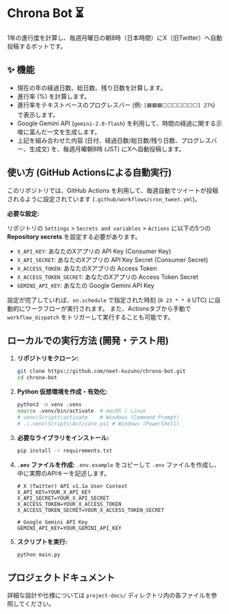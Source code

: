 # Chrona Bot ⏳

1年の進行度を計算し、毎週月曜日の朝8時（日本時間）にX（旧Twitter）へ自動投稿するボットです。

## ✨ 機能

*   現在の年の経過日数、総日数、残り日数を計算します。
*   進行率 (%) を計算します。
*   進行率をテキストベースのプログレスバー (例: `[🟩🟩🟩⬜⬜⬜⬜⬜⬜⬜] 27%`) で表示します。
*   Google Gemini API (`gemini-2.0-flash`) を利用して、時間の経過に関する示唆に富んだ一文を生成します。
*   上記を組み合わせた内容 (日付、経過日数/総日数/残り日数、プログレスバー、生成文) を、毎週月曜朝8時 (JST) にXへ自動投稿します。

## 使い方 (GitHub Actionsによる自動実行)

このリポジトリでは、GitHub Actions を利用して、毎週自動でツイートが投稿されるように設定されています (`.github/workflows/cron_tweet.yml`)。

**必要な設定:**

リポジトリの `Settings` > `Secrets and variables` > `Actions` に以下の5つの **Repository secrets** を設定する必要があります。

*   `X_API_KEY`: あなたのXアプリの API Key (Consumer Key)
*   `X_API_SECRET`: あなたのXアプリの API Key Secret (Consumer Secret)
*   `X_ACCESS_TOKEN`: あなたのXアプリの Access Token
*   `X_ACCESS_TOKEN_SECRET`: あなたのXアプリの Access Token Secret
*   `GEMINI_API_KEY`: あなたの Google Gemini API Key

設定が完了していれば、`on.schedule` で指定された時刻 (`0 23 * * 0` UTC) に自動的にワークフローが実行されます。
また、Actionsタブから手動で `workflow_dispatch` をトリガーして実行することも可能です。

## ローカルでの実行方法 (開発・テスト用)

1.  **リポジトリをクローン:**
    ```bash
    git clone https://github.com/neet-kuzuno/chrona-bot.git
    cd chrona-bot
    ```
2.  **Python 仮想環境を作成・有効化:**
    ```bash
    python3 -m venv .venv
    source .venv/bin/activate  # macOS / Linux
    # venv\Scripts\activate    # Windows (Command Prompt)
    # .\.venv\Scripts\Activate.ps1 # Windows (PowerShell)
    ```
3.  **必要なライブラリをインストール:**
    ```bash
    pip install -r requirements.txt
    ```
4.  **`.env` ファイルを作成:**
    `.env.example` をコピーして `.env` ファイルを作成し、中に実際のAPIキーを記述します。
    ```dotenv
    # X (Twitter) API v1.1a User Context
    X_API_KEY=YOUR_X_API_KEY
    X_API_SECRET=YOUR_X_API_SECRET
    X_ACCESS_TOKEN=YOUR_X_ACCESS_TOKEN
    X_ACCESS_TOKEN_SECRET=YOUR_X_ACCESS_TOKEN_SECRET

    # Google Gemini API Key
    GEMINI_API_KEY=YOUR_GEMINI_API_KEY
    ```
5.  **スクリプトを実行:**
    ```bash
    python main.py
    ```

## プロジェクトドキュメント

詳細な設計や仕様については `project-docs/` ディレクトリ内の各ファイルを参照してください。 